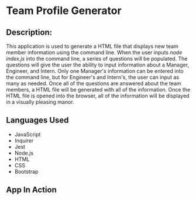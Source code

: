 # Team Profile Generator

## Description:



This application is used to generate a HTML file that displays new team member information using the command line. When the user inputs *node index.js* into the command line, a series of questions will be populated. The questions will give the user the ability to input information about a Manager, Engineer, and Intern. Only one Manager's information can be entered into the command line, but for Engineer's and Intern's, the user can input as many as needed. Once all of the questions are answered about the team members, a HTML file will be generated with all of the information. Once the HTML file is opened into the browser, all of the information will be displayed in a visually pleasing manor.


## Languages Used


- JavaScript
- Inquirer
- Jest
- Node.js
- HTML
- CSS
- Bootstrap


## App In Action

